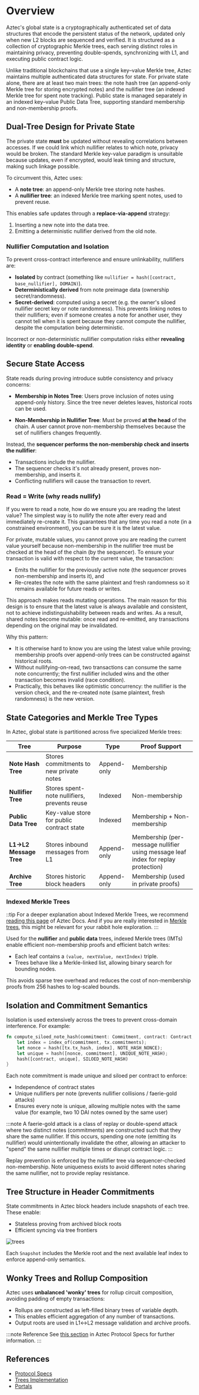 # Overview 

Aztec's global state is a cryptographically authenticated set of data structures that encode the persistent status of the network, updated only when new L2 blocks are sequenced and verified. It is structured as a collection of cryptographic Merkle trees, each serving distinct roles in maintaining privacy, preventing double-spends, synchronizing with L1, and executing public contract logic.

Unlike traditional blockchains that use a single key–value Merkle tree, Aztec maintains multiple authenticated data structures for state. For private state alone, there are at least two main trees: the note hash tree (an append-only Merkle tree for storing encrypted notes) and the nullifier tree (an indexed Merkle tree for spent note tracking). Public state is managed separately in an indexed key–value Public Data Tree, supporting standard membership and non-membership proofs.

## Dual-Tree Design for Private State

The private state **must** be updated without revealing correlations between accesses. If we could link which nullifier relates to which note, privacy would be broken. The standard Merkle key-value paradigm is unsuitable because updates, even if encrypted, would leak timing and structure, making such linkage possible.

To circumvent this, Aztec uses:

* A **note tree**: an append-only Merkle tree storing note hashes.
* A **nullifier tree**: an indexed Merkle tree marking spent notes, used to prevent reuse.

This enables safe updates through a **replace-via-append** strategy:

1. Inserting a new note into the data tree.
2. Emitting a deterministic nullifier derived from the old note.

### Nullifier Computation and Isolation

To prevent cross-contract interference and ensure unlinkability, nullifiers are:

* **Isolated** by contract (something like `nullifier = hash([contract, base_nullifier], DOMAIN)`).
* **Deterministically derived** from note preimage data (ownership secret/randomness).
* **Secret-derived**: computed using a secret (e.g. the owner's siloed nullifier secret key or note randomness). This prevents linking notes to their nullifiers; even if someone creates a note for another user, they cannot tell when it is spent because they cannot compute the nullifier, despite the computation being deterministic.

Incorrect or non-deterministic nullifier computation risks either **revealing identity** or **enabling double-spend**.

## Secure State Access

State reads during proving introduce subtle consistency and privacy concerns:

* **Membership in Notes Tree**: Users prove inclusion of notes using append-only history. Since the tree never deletes leaves, historical roots can be used.

* **Non-Membership in Nullifier Tree**: Must be proved **at the head** of the chain. A user cannot prove non-membership themselves because the set of nullifiers changes frequently.

Instead, the **sequencer performs the non-membership check and inserts the nullifier**:

* Transactions include the nullifier.
* The sequencer checks it's not already present, proves non-membership, and inserts it.
* Conflicting nullifiers will cause the transaction to revert.

### Read = Write (why reads nullify)

If you were to read a note, how do we ensure you are reading the latest value? The simplest way is to nullify the note after every read and immediately re-create it. This guarantees that any time you read a note (in a constrained environment), you can be sure it is the latest value.

For private, mutable values, you cannot prove you are reading the current value yourself because non-membership in the nullifier tree must be checked at the head of the chain (by the sequencer). To ensure your transaction is valid with respect to the current value, the transaction:

* Emits the nullifier for the previously active note (the sequencer proves non-membership and inserts it), and
* Re-creates the note with the same plaintext and fresh randomness so it remains available for future reads or writes.

This approach makes reads mutating operations. The main reason for this design is to ensure that the latest value is always available and consistent, not to achieve indistinguishability between reads and writes. As a result, shared notes become mutable: once read and re-emitted, any transactions depending on the original may be invalidated.

Why this pattern:

* It is otherwise hard to know you are using the latest value while proving; membership proofs over append-only trees can be constructed against historical roots.
* Without nullifying-on-read, two transactions can consume the same note concurrently; the first nullifier included wins and the other transaction becomes invalid (race condition).
* Practically, this behaves like optimistic concurrency: the nullifier is the version check, and the re-created note (same plaintext, fresh randomness) is the new version.

## State Categories and Merkle Tree Types

In Aztec, global state is partitioned across five specialized Merkle trees:

| Tree                   | Purpose                                      | Type        | Proof Support                                          |
| ---------------------- | -------------------------------------------- | ----------- | ------------------------------------------------------ |
| **Note Hash Tree**     | Stores commitments to new private notes      | Append-only | Membership                                             |
| **Nullifier Tree**     | Stores spent-note nullifiers, prevents reuse | Indexed     | Non-membership                                         |
| **Public Data Tree**   | Key-value store for public contract state    | Indexed     | Membership + Non-membership                            |
| **L1→L2 Message Tree** | Stores inbound messages from L1              | Append-only | Membership (per-message nullifier using message leaf index for replay protection) |
| **Archive Tree**       | Stores historic block headers                | Append-only | Membership (used in private proofs)                    |

### Indexed Merkle Trees

::tip 
For a deeper explanation about Indexed Merkle Trees, we recommend [reading this page](https://docs.aztec.network/aztec/concepts/advanced/storage/indexed_merkle_tree) of Aztec Docs. And if you are really interested in [Merkle trees](https://www.youtube.com/watch?v=9tI6D4sIcNI&pp=ygUaaW5kZXhlZCBtZXJrbGUgdHJlZXMgY2lhcmE%3D), this might be relevant for your rabbit hole exploration.
:::

Used for the **nullifier** and **public data** trees, indexed Merkle trees (IMTs) enable efficient non-membership proofs and efficient batch writes:

* Each leaf contains a `(value, nextValue, nextIndex)` triple.
* Trees behave like a Merkle-linked list, allowing binary search for bounding nodes.

This avoids sparse tree overhead and reduces the cost of non-membership proofs from 256 hashes to log-scaled bounds.

## Isolation and Commitment Semantics

Isolation is used extensively across the trees to prevent cross-domain interference. For example:

```rust
fn compute_siloed_note_hash(commitment: Commitment, contract: Contract, tx: Tx) -> Hash {
    let index = index_of(commitment, tx.commitments);
    let nonce = hash([tx.tx_hash, index], NOTE_HASH_NONCE);
    let unique = hash([nonce, commitment], UNIQUE_NOTE_HASH);
    hash([contract, unique], SILOED_NOTE_HASH)
}
```

Each note commitment is made unique and siloed per contract to enforce:

* Independence of contract states
* Unique nullifiers per note (prevents nullifier collisions / faerie-gold attacks)
* Ensures every note is unique, allowing multiple notes with the same value (for example, two 10 DAI notes owned by the same user)

:::note
A faerie-gold attack is a class of replay or double-spend attack where two distinct notes (commitments) are constructed such that they share the same nullifier. If this occurs, spending one note (emitting its nullifier) would unintentionally invalidate the other, allowing an attacker to "spend" the same nullifier multiple times or disrupt contract logic.
:::

Replay prevention is enforced by the nullifier tree via sequencer-checked non-membership. Note uniqueness exists to avoid different notes sharing the same nullifier, not to provide replay resistance.

## Tree Structure in Header Commitments

State commitments in Aztec block headers include snapshots of each tree. These enable:

* Stateless proving from archived block roots
* Efficient syncing via tree frontiers

![trees](/img/diagrams/trees-relationship.png)

Each `Snapshot` includes the Merkle root and the next available leaf index to enforce append-only semantics.

## Wonky Trees and Rollup Composition

Aztec uses **unbalanced 'wonky' trees** for rollup circuit composition, avoiding padding of empty transactions:

* Rollups are constructed as left-filled binary trees of variable depth.
* This enables efficient aggregation of any number of transactions.
* Output roots are used in L1↔L2 message validation and archive proofs.

:::note Reference
See [this section](https://github.com/AztecProtocol/aztec-packages/blob/next/docs/docs/protocol-specs/state/tree-implementations.md#wonky-merkle-trees) in Aztec Protocol Specs for further information.
:::
## References
- [Protocol Specs](https://github.com/AztecProtocol/aztec-packages/tree/next/docs/docs/protocol-specs/state)
- [Trees Implementation](https://github.com/AztecProtocol/aztec-packages/tree/next/yarn-project/stdlib/src/trees)
 - [Portals](https://docs.aztec.network/aztec/concepts/communication/portals#l1-l2-messaging)
